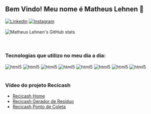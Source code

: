 ## Bem Vindo! Meu nome é Matheus Lehnen 👋
[![Linkedin](https://img.shields.io/badge/LinkedIn-0077B5?style=for-the-badge&logo=linkedin&logoColor=white)]([https://www.linkedin.com/in/matheus-lehnen/](https://www.linkedin.com/in/matheus-lehnen/))
[![Instagram](https://img.shields.io/badge/Instagram-E4405F?style=for-the-badge&logo=instagram&logoColor=white)](https://www.instagram.com/mlehnnen/)
<br>
<br>
![Matheus Lehnen's GitHub stats](https://github-readme-stats.vercel.app/api?username=matheuslehnen&show_icons=true&theme=merko)
<br>
<br>
<br>
### Tecnologias que utilizo no meu dia a dia:
<div style="display: inline-block"> 
<img align="center" alt="html5" src="https://img.shields.io/badge/HTML-239120?style=for-the-badge&logo=html5&logoColor=white" />
<img align="center" alt="html5" src="https://img.shields.io/badge/CSS-239120?&style=for-the-badge&logo=css3&logoColor=white" />
<img align="center" alt="html5" src="https://img.shields.io/badge/JavaScript-F7DF1E?style=for-the-badge&logo=javascript&logoColor=black" />
<img align="center" alt="html5" src="https://img.shields.io/badge/Java-ED8B00?style=for-the-badge&logo=java&logoColor=white" />
<img align="center" alt="html5" src="https://img.shields.io/badge/Spring-6DB33F?style=for-the-badge&logo=spring&logoColor=white" />
<img align="center" alt="html5" src="https://img.shields.io/badge/Angular-DD0031?style=for-the-badge&logo=angular&logoColor=white" />
<img align="center" alt="html5" src="https://img.shields.io/badge/TypeScript-007ACC?style=for-the-badge&logo=typescript&logoColor=white" />
<img align="center" alt="html5" src="https://img.shields.io/badge/PHP-777BB4?style=for-the-badge&logo=php&logoColor=white" />
</div>
<br>
<br>

### Vídeo do projeto Recicash
- [Recicash Home](https://reccloud.com/pt/u/9k9s9dk)<br/>
- [Recicash Gerador de Resíduo](https://reccloud.com/pt/u/u26r6ik)<br/>
- [Recicash Ponto de Coleta](https://reccloud.com/pt/u/mlbh0xg)<br/>



